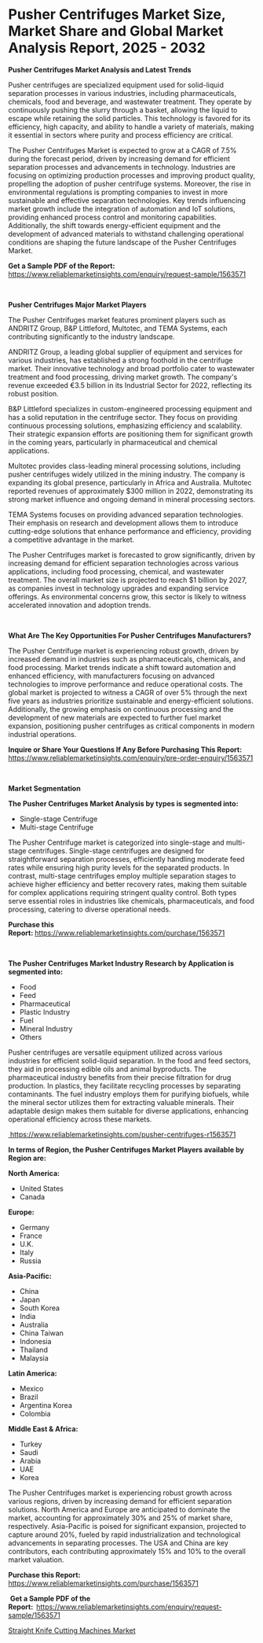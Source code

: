 <p><h1>Pusher Centrifuges Market Size, Market Share and Global Market Analysis Report, 2025 - 2032</h1></p><p><strong>Pusher Centrifuges Market Analysis and Latest Trends</strong></p>
<p><p>Pusher centrifuges are specialized equipment used for solid-liquid separation processes in various industries, including pharmaceuticals, chemicals, food and beverage, and wastewater treatment. They operate by continuously pushing the slurry through a basket, allowing the liquid to escape while retaining the solid particles. This technology is favored for its efficiency, high capacity, and ability to handle a variety of materials, making it essential in sectors where purity and process efficiency are critical.</p><p>The Pusher Centrifuges Market is expected to grow at a CAGR of 7.5% during the forecast period, driven by increasing demand for efficient separation processes and advancements in technology. Industries are focusing on optimizing production processes and improving product quality, propelling the adoption of pusher centrifuge systems. Moreover, the rise in environmental regulations is prompting companies to invest in more sustainable and effective separation technologies. Key trends influencing market growth include the integration of automation and IoT solutions, providing enhanced process control and monitoring capabilities. Additionally, the shift towards energy-efficient equipment and the development of advanced materials to withstand challenging operational conditions are shaping the future landscape of the Pusher Centrifuges Market.</p></p>
<p><strong>Get a Sample PDF of the Report:&nbsp;</strong> <a href="https://www.reliablemarketinsights.com/enquiry/request-sample/1563571?utm_campaign=2624&utm_medium=2&utm_source=Github&utm_content=ia&utm_term=22022025&utm_id=pusher-centrifuges">https://www.reliablemarketinsights.com/enquiry/request-sample/1563571</a></p>
<p>&nbsp;</p>
<p><strong>Pusher Centrifuges Major Market Players</strong></p>
<p><p>The Pusher Centrifuges market features prominent players such as ANDRITZ Group, B&P Littleford, Multotec, and TEMA Systems, each contributing significantly to the industry landscape. </p><p>ANDRITZ Group, a leading global supplier of equipment and services for various industries, has established a strong foothold in the centrifuge market. Their innovative technology and broad portfolio cater to wastewater treatment and food processing, driving market growth. The company's revenue exceeded €3.5 billion in its Industrial Sector for 2022, reflecting its robust position.</p><p>B&P Littleford specializes in custom-engineered processing equipment and has a solid reputation in the centrifuge sector. They focus on providing continuous processing solutions, emphasizing efficiency and scalability. Their strategic expansion efforts are positioning them for significant growth in the coming years, particularly in pharmaceutical and chemical applications.</p><p>Multotec provides class-leading mineral processing solutions, including pusher centrifuges widely utilized in the mining industry. The company is expanding its global presence, particularly in Africa and Australia. Multotec reported revenues of approximately $300 million in 2022, demonstrating its strong market influence and ongoing demand in mineral processing sectors.</p><p>TEMA Systems focuses on providing advanced separation technologies. Their emphasis on research and development allows them to introduce cutting-edge solutions that enhance performance and efficiency, providing a competitive advantage in the market.</p><p>The Pusher Centrifuges market is forecasted to grow significantly, driven by increasing demand for efficient separation technologies across various applications, including food processing, chemical, and wastewater treatment. The overall market size is projected to reach $1 billion by 2027, as companies invest in technology upgrades and expanding service offerings. As environmental concerns grow, this sector is likely to witness accelerated innovation and adoption trends.</p></p>
<p>&nbsp;</p>
<p><strong>What Are The Key Opportunities For Pusher Centrifuges Manufacturers?</strong></p>
<p><p>The Pusher Centrifuge market is experiencing robust growth, driven by increased demand in industries such as pharmaceuticals, chemicals, and food processing. Market trends indicate a shift toward automation and enhanced efficiency, with manufacturers focusing on advanced technologies to improve performance and reduce operational costs. The global market is projected to witness a CAGR of over 5% through the next five years as industries prioritize sustainable and energy-efficient solutions. Additionally, the growing emphasis on continuous processing and the development of new materials are expected to further fuel market expansion, positioning pusher centrifuges as critical components in modern industrial operations.</p></p>
<p><strong>Inquire or Share Your Questions If Any Before Purchasing This Report:</strong> <a href="https://www.reliablemarketinsights.com/enquiry/pre-order-enquiry/1563571?utm_campaign=2624&utm_medium=2&utm_source=Github&utm_content=ia&utm_term=22022025&utm_id=pusher-centrifuges">https://www.reliablemarketinsights.com/enquiry/pre-order-enquiry/1563571</a></p>
<p>&nbsp;</p>
<p><strong>Market Segmentation</strong></p>
<p><strong>The Pusher Centrifuges Market Analysis by types is segmented into:</strong></p>
<p><ul><li>Single-stage Centrifuge</li><li>Multi-stage Centrifuge</li></ul></p>
<p><p>The Pusher Centrifuge market is categorized into single-stage and multi-stage centrifuges. Single-stage centrifuges are designed for straightforward separation processes, efficiently handling moderate feed rates while ensuring high purity levels for the separated products. In contrast, multi-stage centrifuges employ multiple separation stages to achieve higher efficiency and better recovery rates, making them suitable for complex applications requiring stringent quality control. Both types serve essential roles in industries like chemicals, pharmaceuticals, and food processing, catering to diverse operational needs.</p></p>
<p><strong>Purchase this Report:&nbsp;</strong><a href="https://www.reliablemarketinsights.com/purchase/1563571?utm_campaign=2624&utm_medium=2&utm_source=Github&utm_content=ia&utm_term=22022025&utm_id=pusher-centrifuges">https://www.reliablemarketinsights.com/purchase/1563571</a></p>
<p>&nbsp;</p>
<p><strong>The Pusher Centrifuges Market Industry Research by Application is segmented into:</strong></p>
<p><ul><li>Food</li><li>Feed</li><li>Pharmaceutical</li><li>Plastic Industry</li><li>Fuel</li><li>Mineral Industry</li><li>Others</li></ul></p>
<p><p>Pusher centrifuges are versatile equipment utilized across various industries for efficient solid-liquid separation. In the food and feed sectors, they aid in processing edible oils and animal byproducts. The pharmaceutical industry benefits from their precise filtration for drug production. In plastics, they facilitate recycling processes by separating contaminants. The fuel industry employs them for purifying biofuels, while the mineral sector utilizes them for extracting valuable minerals. Their adaptable design makes them suitable for diverse applications, enhancing operational efficiency across these markets.</p></p>
<p><a href="https://www.reliablemarketinsights.com/pusher-centrifuges-r1563571?utm_campaign=2624&utm_medium=2&utm_source=Github&utm_content=ia&utm_term=22022025&utm_id=pusher-centrifuges">&nbsp;https://www.reliablemarketinsights.com/pusher-centrifuges-r1563571</a></p>
<p><strong>In terms of Region, the Pusher Centrifuges Market Players available by Region are:</strong></p>
<p>
    <p> <strong> North America: </strong>
        <ul>
            <li>United States</li>
            <li>Canada</li>
        </ul>
        </p> 
    <p> <strong> Europe: </strong>
        <ul>
            <li>Germany</li>
            <li>France</li>
            <li>U.K.</li>
            <li>Italy</li>
            <li>Russia</li>
        </ul>
        </p> 
    <p> <strong> Asia-Pacific: </strong>
        <ul>
            <li>China</li>
            <li>Japan</li>
            <li>South Korea</li>
            <li>India</li>
            <li>Australia</li>
            <li>China Taiwan</li>
            <li>Indonesia</li>
            <li>Thailand</li>
            <li>Malaysia</li>
        </ul>
        </p> 
    <p> <strong> Latin America: </strong>
        <ul>
            <li>Mexico</li>
            <li>Brazil</li>
            <li>Argentina Korea</li>
            <li>Colombia</li>
        </ul>
        </p> 
    <p> <strong> Middle East & Africa: </strong>
        <ul>
            <li>Turkey</li>
            <li>Saudi</li>
            <li>Arabia</li>
            <li>UAE</li>
            <li>Korea</li>
        </ul>
    </p>
    </p>
<p><p>The Pusher Centrifuges market is experiencing robust growth across various regions, driven by increasing demand for efficient separation solutions. North America and Europe are anticipated to dominate the market, accounting for approximately 30% and 25% of market share, respectively. Asia-Pacific is poised for significant expansion, projected to capture around 20%, fueled by rapid industrialization and technological advancements in separating processes. The USA and China are key contributors, each contributing approximately 15% and 10% to the overall market valuation.</p></p>
<p><strong>Purchase this Report: </strong><a href="https://www.reliablemarketinsights.com/purchase/1563571?utm_campaign=2624&utm_medium=2&utm_source=Github&utm_content=ia&utm_term=22022025&utm_id=pusher-centrifuges">https://www.reliablemarketinsights.com/purchase/1563571</a></p>
<p>&nbsp;<strong>Get a Sample PDF of the Report:&nbsp;&nbsp;</strong><a href="https://www.reliablemarketinsights.com/enquiry/request-sample/1563571?utm_campaign=2624&utm_medium=2&utm_source=Github&utm_content=ia&utm_term=22022025&utm_id=pusher-centrifuges">https://www.reliablemarketinsights.com/enquiry/request-sample/1563571</a></p>
<p><strong></strong></p>
<p><p><a href="https://github.com/gamuoodhub/Market-Research-Report-List-1/blob/main/straight-knife-cutting-machines-market.md?utm_campaign=2624&utm_medium=2&utm_source=Github&utm_content=ia&utm_term=22022025&utm_id=pusher-centrifuges">Straight Knife Cutting Machines Market</a></p></p>